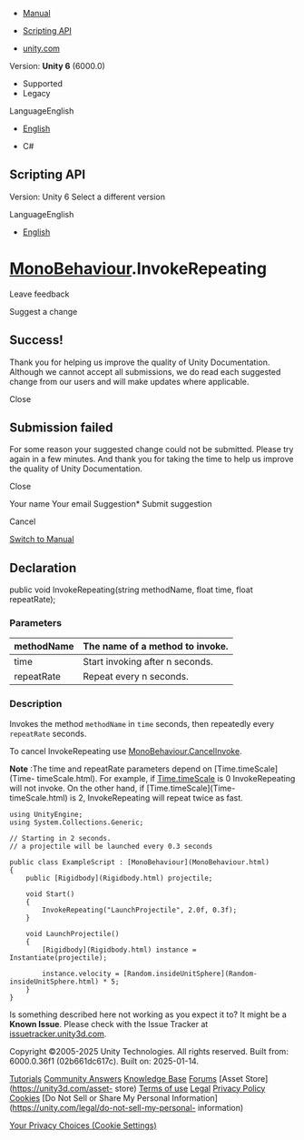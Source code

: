 [ ]()

  * [Manual](../Manual/index.html)
  * [Scripting API](../ScriptReference/index.html)

  * [unity.com](https://unity.com/)

Version: **Unity 6** (6000.0)

  * Supported
  * Legacy

LanguageEnglish

  * [English]()

  * C#

[ ](https://docs.unity3d.com)

## Scripting API

Version: Unity 6 Select a different version

LanguageEnglish

  * [English]()

#  [MonoBehaviour](MonoBehaviour.html).InvokeRepeating

Leave feedback

Suggest a change

## Success!

Thank you for helping us improve the quality of Unity Documentation. Although
we cannot accept all submissions, we do read each suggested change from our
users and will make updates where applicable.

Close

## Submission failed

For some reason your suggested change could not be submitted. Please <a>try
again</a> in a few minutes. And thank you for taking the time to help us
improve the quality of Unity Documentation.

Close

Your name Your email Suggestion* Submit suggestion

Cancel

[Switch to Manual](../Manual/class-MonoBehaviour.html "Go to MonoBehaviour
Component in the Manual")

## Declaration

public void InvokeRepeating(string methodName, float time, float repeatRate);

### Parameters

methodName | The name of a method to invoke.  
---|---  
time | Start invoking after n seconds.  
repeatRate | Repeat every n seconds.  
  
### Description

Invokes the method `methodName` in `time` seconds, then repeatedly every
`repeatRate` seconds.

To cancel InvokeRepeating use
[MonoBehaviour.CancelInvoke](MonoBehaviour.CancelInvoke.html).  
  
**Note** :The time and repeatRate parameters depend on [Time.timeScale](Time-
timeScale.html). For example, if [Time.timeScale](Time-timeScale.html) is 0
InvokeRepeating will not invoke. On the other hand, if [Time.timeScale](Time-
timeScale.html) is 2, InvokeRepeating will repeat twice as fast.

    
    
    using UnityEngine;
    using System.Collections.Generic;  
      
    // Starting in 2 seconds.
    // a projectile will be launched every 0.3 seconds  
      
    public class ExampleScript : [MonoBehaviour](MonoBehaviour.html)
    {
        public [Rigidbody](Rigidbody.html) projectile;  
      
        void Start()
        {
            InvokeRepeating("LaunchProjectile", 2.0f, 0.3f);
        }  
      
        void LaunchProjectile()
        {
            [Rigidbody](Rigidbody.html) instance = Instantiate(projectile);  
      
            instance.velocity = [Random.insideUnitSphere](Random-insideUnitSphere.html) * 5;
        }
    }
    

Is something described here not working as you expect it to? It might be a
**Known Issue**. Please check with the Issue Tracker at
[issuetracker.unity3d.com](https://issuetracker.unity3d.com).

Copyright ©2005-2025 Unity Technologies. All rights reserved. Built from:
6000.0.36f1 (02b661dc617c). Built on: 2025-01-14.

[Tutorials](https://unity3d.com/learn) [Community
Answers](https://answers.unity3d.com) [Knowledge
Base](https://support.unity3d.com/hc/en-us)
[Forums](https://forum.unity3d.com) [Asset Store](https://unity3d.com/asset-
store) [Terms of use](https://docs.unity3d.com/Manual/TermsOfUse.html)
[Legal](https://unity.com/legal) [Privacy
Policy](https://unity.com/legal/privacy-policy)
[Cookies](https://unity.com/legal/cookie-policy) [Do Not Sell or Share My
Personal Information](https://unity.com/legal/do-not-sell-my-personal-
information)

[Your Privacy Choices (Cookie Settings)](javascript:void\(0\);)

